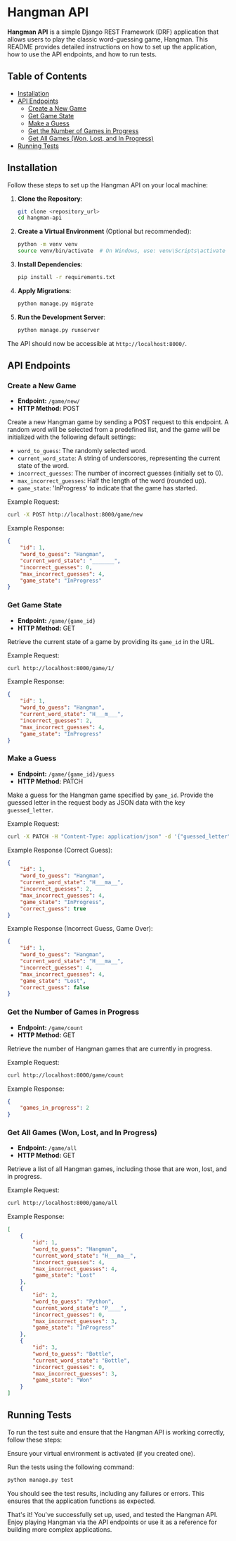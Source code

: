 # Hangman API

**Hangman API** is a simple Django REST Framework (DRF) application that allows users to play the classic word-guessing game, Hangman. This README provides detailed instructions on how to set up the application, how to use the API endpoints, and how to run tests.

## Table of Contents

- [Installation](#installation)
- [API Endpoints](#api-endpoints)
  - [Create a New Game](#create-a-new-game)
  - [Get Game State](#get-game-state)
  - [Make a Guess](#make-a-guess)
  - [Get the Number of Games in Progress](#get-the-number-of-games-in-progress)
  - [Get All Games (Won, Lost, and In Progress)](#get-all-games-won-lost-and-in-progress)
- [Running Tests](#running-tests)

## Installation

Follow these steps to set up the Hangman API on your local machine:

1. **Clone the Repository**:

    ```bash
    git clone <repository_url>
    cd hangman-api
    ```

2. **Create a Virtual Environment** (Optional but recommended):

    ```bash
    python -m venv venv
    source venv/bin/activate  # On Windows, use: venv\Scripts\activate
    ```

3. **Install Dependencies**:

    ```bash
    pip install -r requirements.txt
    ```

4. **Apply Migrations**:

    ```bash
    python manage.py migrate
    ```

5. **Run the Development Server**:

    ```bash
    python manage.py runserver
    ```

The API should now be accessible at `http://localhost:8000/`.

## API Endpoints

### Create a New Game

- **Endpoint:** `/game/new/`
- **HTTP Method:** POST

Create a new Hangman game by sending a POST request to this endpoint. A random word will be selected from a predefined list, and the game will be initialized with the following default settings:

- `word_to_guess`: The randomly selected word.
- `current_word_state`: A string of underscores, representing the current state of the word.
- `incorrect_guesses`: The number of incorrect guesses (initially set to 0).
- `max_incorrect_guesses`: Half the length of the word (rounded up).
- `game_state`: 'InProgress' to indicate that the game has started.

Example Request:

```bash
curl -X POST http://localhost:8000/game/new
```

Example Response:
```json
{
    "id": 1,
    "word_to_guess": "Hangman",
    "current_word_state": "_______",
    "incorrect_guesses": 0,
    "max_incorrect_guesses": 4,
    "game_state": "InProgress"
}
```
### Get Game State

- **Endpoint:**  `/game/{game_id}`
- **HTTP Method:** GET

Retrieve the current state of a game by providing its `game_id` in the URL.

Example Request:
```bash
curl http://localhost:8000/game/1/
```

Example Response:
```json
{
    "id": 1,
    "word_to_guess": "Hangman",
    "current_word_state": "H___m___",
    "incorrect_guesses": 2,
    "max_incorrect_guesses": 4,
    "game_state": "InProgress"
}
```

### Make a Guess

- **Endpoint:**  `/game/{game_id}/guess`
- **HTTP Method:** PATCH

Make a guess for the Hangman game specified by `game_id`. Provide the guessed letter in the request body as JSON data with the key `guessed_letter`.

Example Request:
```bash
curl -X PATCH -H "Content-Type: application/json" -d '{"guessed_letter": "a"}' http://localhost:8000/game/1/guess
```

Example Response (Correct Guess):
```json
{
    "id": 1,
    "word_to_guess": "Hangman",
    "current_word_state": "H___ma__",
    "incorrect_guesses": 2,
    "max_incorrect_guesses": 4,
    "game_state": "InProgress",
    "correct_guess": true
}
```

Example Response (Incorrect Guess, Game Over):
```json
{
    "id": 1,
    "word_to_guess": "Hangman",
    "current_word_state": "H___ma__",
    "incorrect_guesses": 4,
    "max_incorrect_guesses": 4,
    "game_state": "Lost",
    "correct_guess": false
}
```

### Get the Number of Games in Progress

- **Endpoint:**  `/game/count`
- **HTTP Method:** GET

Retrieve the number of Hangman games that are currently in progress.

Example Request:
```bash
curl http://localhost:8000/game/count
```

Example Response:
```json
{
    "games_in_progress": 2
}
```

### Get All Games (Won, Lost, and In Progress)

- **Endpoint:**  `/game/all`
- **HTTP Method:** GET

Retrieve a list of all Hangman games, including those that are won, lost, and in progress.

Example Request:
```bash
curl http://localhost:8000/game/all
```

Example Response:
```json
[
    {
        "id": 1,
        "word_to_guess": "Hangman",
        "current_word_state": "H___ma__",
        "incorrect_guesses": 4,
        "max_incorrect_guesses": 4,
        "game_state": "Lost"
    },
    {
        "id": 2,
        "word_to_guess": "Python",
        "current_word_state": "P____",
        "incorrect_guesses": 0,
        "max_incorrect_guesses": 3,
        "game_state": "InProgress"
    },
    {
        "id": 3,
        "word_to_guess": "Bottle",
        "current_word_state": "Bottle",
        "incorrect_guesses": 0,
        "max_incorrect_guesses": 3,
        "game_state": "Won"
    }
]
```

## Running Tests

To run the test suite and ensure that the Hangman API is working correctly, follow these steps:

Ensure your virtual environment is activated (if you created one).

Run the tests using the following command:
```bash
python manage.py test
```

You should see the test results, including any failures or errors. This ensures that the application functions as expected.

That's it! You've successfully set up, used, and tested the Hangman API. Enjoy playing Hangman via the API endpoints or use it as a reference for building more complex applications.


















